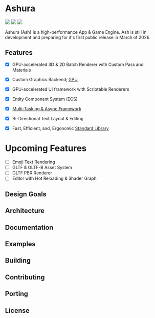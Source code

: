 # Ashura 
<img src="https://github.com/lamarrr/ashura/actions/workflows/clang-macos.yml/badge.svg"> <img src="https://github.com/lamarrr/ashura/actions/workflows/msvc-windows-x64.yml/badge.svg"> <img src="https://github.com/lamarrr/ashura/actions/workflows/clang-ubuntu-22.04.yml/badge.svg">

Ashura (Ash) is a high-performance App & Game Engine.
Ash is still in development and preparing for it's first public release in March of 2026.

## Features

- [x] GPU-accelerated 3D & 2D Batch Renderer with Custom Pass and Materials
- [x] Custom Graphics Backend; [GPU](./ashura/gpu/README.md)
- [x] GPU-accelerated UI framework with Scriptable Renderers
- [x] Entity Component System (ECS)
- [x] [Multi-Tasking & Async Framework](./ashura/std/async.h)
- [x] Bi-Directional Text Layout & Editing
- [x] Fast, Efficient, and, Ergonomic [Standard Library](./ashura/std/README.md)


# Upcoming Features
- [ ] Emoji Text Rendering
- [ ] GLTF & GLTF-B Asset System
- [ ] GLTF PBR Renderer
- [ ] Editor with Hot Reloading & Shader Graph

## Design Goals

## Architecture

## Documentation

## Examples

## Building

## Contributing

## Porting

## License
